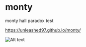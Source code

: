 # monty
monty hall paradox test

https://unleashed97.github.io/monty/

![Alt text](/monty/external.monty.jpg?raw=true "Optional Title")
